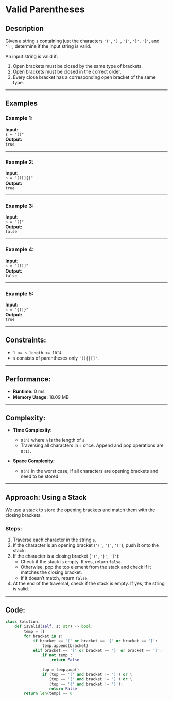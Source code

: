 # Valid Parentheses

## Description
Given a string `s` containing just the characters `'('`, `')'`, `'{'`, `'}'`, `'['`, and `']'`, determine if the input string is valid.

An input string is valid if:
1. Open brackets must be closed by the same type of brackets.
2. Open brackets must be closed in the correct order.
3. Every close bracket has a corresponding open bracket of the same type.

---

## Examples

### Example 1:
**Input:**  
`s = "()"`  
**Output:**  
`true`  

---

### Example 2:
**Input:**  
`s = "()[]{}"`  
**Output:**  
`true`  

---

### Example 3:
**Input:**  
`s = "(]"`  
**Output:**  
`false`  

---

### Example 4:
**Input:**  
`s = "([)]"`  
**Output:**  
`false`  

---

### Example 5:
**Input:**  
`s = "{[]}"`  
**Output:**  
`true`  

---

## Constraints:
- `1 <= s.length <= 10^4`
- `s` consists of parentheses only `'(){}[]'`.

---

## Performance:
- **Runtime:** 0 ms  
- **Memory Usage:** 18.09 MB  

---

## Complexity:
- **Time Complexity:**  
   - `O(n)` where `n` is the length of `s`.  
   - Traversing all characters in `s` once. Append and pop operations are `O(1)`.

- **Space Complexity:**  
   - `O(n)` in the worst case, if all characters are opening brackets and need to be stored.

---

## Approach: Using a Stack
We use a stack to store the opening brackets and match them with the closing brackets.

### Steps:
1. Traverse each character in the string `s`.
2. If the character is an opening bracket (`'('`, `'{'`, `'['`), push it onto the stack.
3. If the character is a closing bracket (`')'`, `'}'`, `']'`):
   - Check if the stack is empty. If yes, return `false`.
   - Otherwise, pop the top element from the stack and check if it matches the closing bracket.
   - If it doesn’t match, return `false`.
4. At the end of the traversal, check if the stack is empty. If yes, the string is valid.

---

## Code:
```python
class Solution:
    def isValid(self, s: str) -> bool:
        temp = []
        for bracket in s:
            if bracket == '(' or bracket == '{' or bracket == '[':
                temp.append(bracket)
            elif bracket == ']' or bracket == '}' or bracket == ')':
                if not temp : 
                    return False
                
                top = temp.pop()
                if (top == '(' and bracket != ')') or \
                   (top == '[' and bracket != ']') or \
                   (top == '{' and bracket != '}'):
                   return False
        return len(temp) == 0

        
